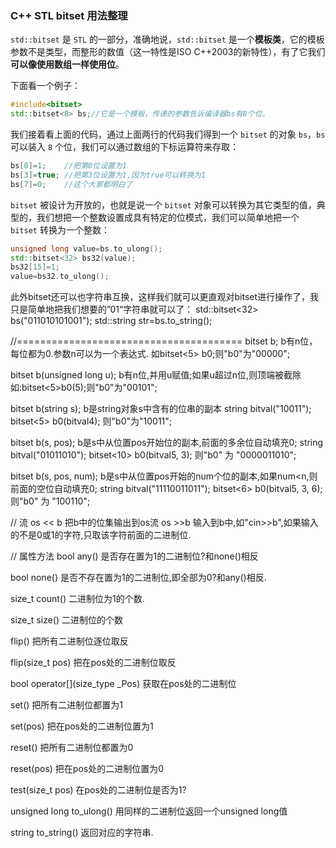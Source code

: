 ### C++ STL bitset 用法整理

`std::bitset` 是 `STL` 的一部分，准确地说，`std::bitset` 是一个**模板类**，它的模板参数不是类型，而整形的数值（这一特性是ISO C++2003的新特性），有了它我们**可以像使用数组一样使用位**。

下面看一个例子：

```c++
#include<bitset>
std::bitset<8> bs;//它是一个模板，传递的参数告诉编译器bs有8个位。
```

我们接着看上面的代码，通过上面两行的代码我们得到一个 `bitset` 的对象 `bs`，`bs` 可以装入 `8` 个位，我们可以通过数组的下标运算符来存取：

```c++
bs[0]=1;	//把第0位设置为1
bs[3]=true;	//把第3位设置为1,因为true可以转换为1
bs[7]=0;	//这个大家都明白了
```

`bitset` 被设计为开放的，也就是说一个 `bitset` 对象可以转换为其它类型的值，典型的，我们想把一个整数设置成具有特定的位模式，我们可以简单地把一个 `bitset` 转换为一个整数：

```c++
unsigned long value=bs.to_ulong();
std::bitset<32> bs32(value);
bs32[15]=1;
value=bs32.to_ulong();
```

此外bitset还可以也字符串互换，这样我们就可以更直观对bitset进行操作了，我只是简单地把我们想要的”01“字符串就可以了：
std::bitset<32> bs("011010101001");
std::string str=bs.to_string();

//=======================================
bitset<n> b;
 b有n位，每位都为0.参数n可以为一个表达式.
如bitset<5> b0;则"b0"为"00000";

bitset<n> b(unsigned long u);
 b有n位,并用u赋值;如果u超过n位,则顶端被截除
如:bitset<5>b0(5);则"b0"为"00101";

bitset<n> b(string s);
 b是string对象s中含有的位串的副本
string bitval("10011");
bitset<5> b0(bitval4);
则"b0"为"10011";


bitset<n> b(s, pos);
 b是s中从位置pos开始位的副本,前面的多余位自动填充0;
string bitval("01011010");
bitset<10> b0(bitval5, 3);
则"b0" 为 "0000011010";

bitset<n> b(s, pos, num);
 b是s中从位置pos开始的num个位的副本,如果num<n,则前面的空位自动填充0;
string bitval("11110011011");
bitset<6> b0(bitval5, 3, 6);
则"b0" 为 "100110";

// 流
os << b
 把b中的位集输出到os流
os >>b
输入到b中,如"cin>>b",如果输入的不是0或1的字符,只取该字符前面的二进制位.

// 属性方法
bool any()
 是否存在置为1的二进制位?和none()相反

bool none()
是否不存在置为1的二进制位,即全部为0?和any()相反.

size_t count()
二进制位为1的个数.

size_t size()
 二进制位的个数

flip()
 把所有二进制位逐位取反

flip(size_t pos)
 把在pos处的二进制位取反

bool operator[](size_type _Pos)
 获取在pos处的二进制位

set()
 把所有二进制位都置为1

set(pos)
 把在pos处的二进制位置为1

reset()
 把所有二进制位都置为0

reset(pos)
 把在pos处的二进制位置为0

test(size_t pos)
在pos处的二进制位是否为1?

unsigned long to_ulong()
 用同样的二进制位返回一个unsigned long值

string to_string()
返回对应的字符串.